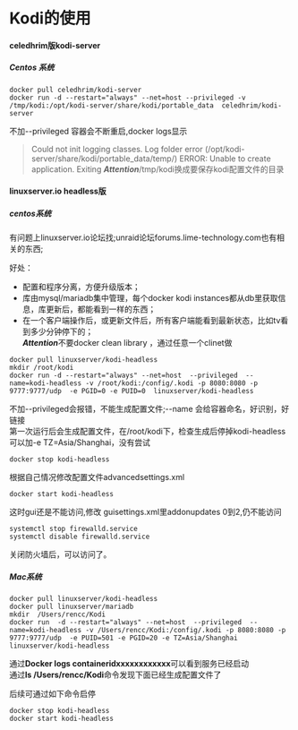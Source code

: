 # Kodi的使用

#### celedhrim版kodi-server
##### Centos 系统   
```
docker pull celedhrim/kodi-server   
docker run -d --restart="always" --net=host --privileged -v /tmp/kodi:/opt/kodi-server/share/kodi/portable_data  celedhrim/kodi-server   
```

不加--privileged 容器会不断重启,docker logs显示   
> Could not init logging classes. Log folder error (/opt/kodi-server/share/kodi/portable_data/temp/)
> ERROR: Unable to create application. Exiting
***Attention***/tmp/kodi换成要保存kodi配置文件的目录




#### linuxserver.io headless版
##### centos系统
有问题上linuxserver.io论坛找;unraid论坛forums.lime-technology.com也有相关的东西;

好处：
- 配置和程序分离，方便升级版本；   
- 库由mysql/mariadb集中管理，每个docker kodi instances都从db里获取信息，库更新后，都能看到一样的东西；
- 在一个客户端操作后，或更新文件后，所有客户端能看到最新状态，比如tv看到多少分钟停下的；  
***Attention***不要docker clean library ，通过任意一个clinet做

```
docker pull linuxserver/kodi-headless
mkdir /root/kodi
docker run -d --restart="always" --net=host  --privileged  --name=kodi-headless -v /root/kodi:/config/.kodi -p 8080:8080 -p 9777:9777/udp  -e PGID=0 -e PUID=0  linuxserver/kodi-headless
```
不加--privileged会报错，不能生成配置文件;--name 会给容器命名，好识别，好链接   
第一次运行后会生成配置文件，在/root/kodi下，检查生成后停掉kodi-headless    
可以加-e TZ=Asia/Shanghai，没有尝试   

```
docker stop kodi-headless
```
根据自己情况修改配置文件advancedsettings.xml
```
docker start kodi-headless
```
这时gui还是不能访问,修改 guisettings.xml里addonupdates 0到2,仍不能访问
```
systemctl stop firewalld.service
systemctl disable firewalld.service
```
关闭防火墙后，可以访问了。

##### Mac系统


```
docker pull linuxserver/kodi-headless
docker pull linuxserver/mariadb
mkdir  /Users/rencc/Kodi
docker run  -d --restart="always" --net=host  --privileged  --name=kodi-headless -v /Users/rencc/Kodi:/config/.kodi -p 8080:8080 -p 9777:9777/udp  -e PUID=501 -e PGID=20 -e TZ=Asia/Shanghai  linuxserver/kodi-headless
```
通过**Docker logs containeridxxxxxxxxxxxx**可以看到服务已经启动   
通过**ls    /Users/rencc/Kodi**命令发现下面已经生成配置文件了

后续可通过如下命令启停
```
docker stop kodi-headless
docker start kodi-headless
```


